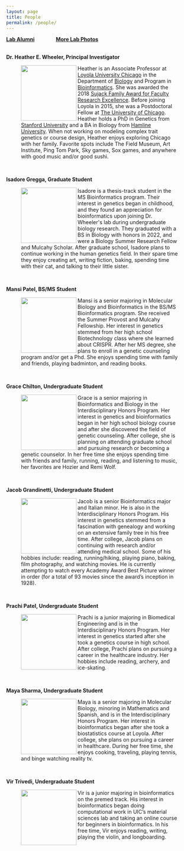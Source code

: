 ```yaml
---
layout: page
title: People
permalink: /people/
---
```

**<a href="{{ site.baseurl }}/alumni">Lab Alumni</a>**
&emsp; &emsp; &emsp;
**<a href="{{ site.baseurl }}/photos">More Lab Photos</a>**
<br>
<br>

**Dr. Heather E. Wheeler, Principal Investigator**


<figure>
    <a href="../images/hew2.jpg">
	<img src="{{ site.baseurl }}/images/hew2.jpg" width="150px" height="150px" align="left"/>
    </a>
<figcaption>
	Heather is an Associate Professor at <a href="http://luc.edu/">Loyola University Chicago</a>  in the Department of <a href="http://luc.edu/biology">Biology</a> and Program in <a href="http://luc.edu/bioinformatics/">Bioinformatics</a>. She was awarded the 2018 <a href="https://www.luc.edu/cas/thesujackawards/">Sujack Family Award for Faculty Research Excellence</a>. Before joining Loyola in 2015, she was a Postdoctoral Fellow at <a href="http://medicine.uchicago.edu/">The University of Chicago</a>. Heather holds a PhD in Genetics from <a href="http://genetics.stanford.edu/">Stanford University</a> and a BA in Biology from <a href="http://www.hamline.edu/cla/biology/">Hamline University</a>. When not working on modeling complex trait genetics or course design, Heather enjoys exploring Chicago with her family. Favorite spots include The Field Museum, Art Institute, Ping Tom Park, Sky games, Sox games, and anywhere with good music and/or good sushi.
</figcaption>
</figure>
<br>



**Isadore Gregga, Graduate Student**
<figure>
    <a href="../images/isadore.jpg">
        <img src="{{ site.baseurl }}/images/isadore.jpg" width="150px" height="150px" align="left"/>
    </a>
<figcaption>
Isadore is a thesis-track student in the MS Bioinformatics program. Their interest in genetics began in childhood, and they found an appreciation for bioinformatics upon joining Dr. Wheeler's lab during undergraduate biology research. They graduated with a BS in Biology with honors in 2022, and were a Biology Summer Research Fellow and Mulcahy Scholar. After graduate school, Isadore plans to continue working in the human genetics field. In their spare time they enjoy creating art, writing fiction, baking, spending time with their cat, and talking to their little sister.
</figcaption>
</figure>  
<br>

**Mansi Patel, BS/MS Student**

<figure>
    <a href="../images/mansi.jpg">
        <img src="{{ site.baseurl }}/images/mansi.jpg" width="150px" height="150px" align="left"/>
    </a>
<figcaption>
Mansi is a senior majoring in Molecular Biology and Bioinformatics in the BS/MS Bioinformatics program. She received the Summer Provost and Mulcahy Fellowship. Her interest in genetics stemmed from her high school Biotechnology class where she learned about CRISPR. After her MS degree, she plans to enroll in a genetic counseling program and/or get a Phd. She enjoys spending time with family and friends, playing badminton, and reading books.
</figcaption>
</figure>
<br>


**Grace Chilton, Undergraduate Student**
<figure>
    <a href="../images/grace.jpg">
        <img src="{{ site.baseurl }}/images/grace.jpg" width="150px" height="150px" align="left"/>
    </a>
<figcaption>
Grace is a senior majoring in Bioinformatics and Biology in the Interdisciplinary Honors Program. Her interest in genetics and bioinformatics began in her high school biology course and after she discovered the field of genetic counseling. After college, she is planning on attending graduate school and pursuing research or becoming a genetic counselor. In her free time she enjoys spending time with friends and family, running, reading, and listening to music, her favorites are Hozier and Remi Wolf. 
</figcaption>
</figure>
<br>



**Jacob Grandinetti, Undergraduate Student**
<figure>
    <a href="../images/jacob.jpg">
        <img src="{{ site.baseurl }}/images/jacob.jpg" width="150px" height="150px" align="left"/>
    </a>
<figcaption>
Jacob is a senior Bioinformatics major and Italian minor. He is also in the Interdisciplinary Honors Program. His interest in genetics stemmed from a fascination with genealogy and working on an extensive family tree in his free time. After college, Jacob plans on continuing with research and/or attending medical school. Some of his hobbies include: reading, running/hiking, playing piano, baking, film photography, and watching movies. He is currently attempting to watch every Academy Award Best Picture winner in order (for a total of 93 movies since the award’s inception in 1928).
</figcaption>
</figure>
<br>


**Prachi Patel, Undergraduate Student**
<figure>
    <a href="../images/prachi.jpg">
        <img src="{{ site.baseurl }}/images/prachi.jpg" width="150px" height="150px" align="left"/>
    </a>
<figcaption>
Prachi is a junior majoring in Biomedical Engineering and is in the Interdisciplinary Honors Program. Her interest in genetics started after she took a genetics course in high school. After college, Prachi plans on pursuing a career in the healthcare industry. Her hobbies include reading, archery, and ice-skating.
</figcaption>
</figure>
<br>


**Maya Sharma, Undergraduate Student**

<figure>
    <a href="../images/maya.jpg">
        <img src="{{ site.baseurl }}/images/maya.jpg" width="150px" height="150px" align="left"/>
    </a>
<figcaption>
Maya is a senior majoring in Molecular Biology, minoring in Mathematics and Spanish, and is in the Interdisciplinary Honors Program. Her interest in bioinformatics began after she took a biostatistics course at Loyola. After college, she plans on pursuing  a career in healthcare. During her free time, she enjoys cooking, traveling, playing tennis, and binge watching reality tv.
</figcaption>
</figure>
<br>


**Vir Trivedi, Undergraduate Student**

<figure>
    <a href="../images/DNA1.pg">
        <img src="{{ site.baseurl }}/images/DNA1.png" width="150px" height="150px" align="left"/>
    </a>
<figcaption>
Vir is a junior majoring in bioinformatics on the premed track. His interest in bioinformatics began doing computational work in UIC’s material sciences lab and taking an online course for beginners in bioinformatics. In his free time, Vir enjoys reading, writing, playing the violin, and longboarding.
</figcaption>
</figure>
<br>

